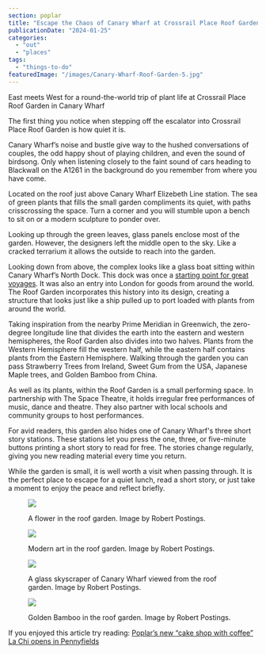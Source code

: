 ```yaml
---
section: poplar
title: "Escape the Chaos of Canary Wharf at Crossrail Place Roof Garden"
publicationDate: "2024-01-25"
categories: 
  - "out"
  - "places"
tags: 
  - "things-to-do"
featuredImage: "/images/Canary-Wharf-Roof-Garden-5.jpg"
---
```


East meets West for a round-the-world trip of plant life at Crossrail Place Roof Garden in Canary Wharf

The first thing you notice when stepping off the escalator into Crossrail Place Roof Garden is how quiet it is. 

Canary Wharf’s noise and bustle give way to the hushed conversations of couples, the odd happy shout of playing children, and even the sound of birdsong. Only when listening closely to the faint sound of cars heading to Blackwall on the A1261 in the background do you remember from where you have come.

Located on the roof just above Canary Wharf Elizebeth Line station. The sea of green plants that fills the small garden compliments its quiet, with paths crisscrossing the space. Turn a corner and you will stumble upon a bench to sit on or a modern sculpture to ponder over.

Looking up through the green leaves, glass panels enclose most of the garden. However, the designers left the middle open to the sky. Like a cracked terrarium it allows the outside to reach into the garden.

Looking down from above, the complex looks like a glass boat sitting within Canary Wharf’s North Dock. This dock was once a [starting point for great voyages](https://poplarlondon.co.uk/blackwall-jamestown-england-first-colony/). It was also an entry into London for goods from around the world.  The Roof Garden incorporates this history into its design, creating a structure that looks just like a ship pulled up to port loaded with plants from around the world.

Taking inspiration from the nearby Prime Meridian in Greenwich, the zero-degree longitude line that divides the earth into the eastern and western hemispheres, the Roof Garden also divides into two halves. Plants from the Western Hemisphere fill the western half, while the eastern half contains plants from the Eastern Hemisphere. Walking through the garden you can pass Strawberry Trees from Ireland, Sweet Gum from the USA, Japanese Maple trees, and Golden Bamboo from China.

As well as its plants, within the Roof Garden is a small performing space. In partnership with The Space Theatre, it holds irregular free performances of music, dance and theatre. They also partner with local schools and community groups to host performances. 

For avid readers, this garden also hides one of Canary Wharf's three short story stations. These stations let you press the one, three, or five-minute buttons printing a short story to read for free. The stories change regularly, giving you new reading material every time you return.

While the garden is small, it is well worth a visit when passing through. It is the perfect place to escape for a quiet lunch, read a short story, or just take a moment to enjoy the peace and reflect briefly.  

<figure>

![](/images/Canary-Wharf-Roof-Garden-4-1024x683.jpg)

<figcaption>

A flower in the roof garden. Image by Robert Postings.

</figcaption>

</figure>

<figure>

![](/images/Canary-Wharf-Roof-Garden-3-1024x683.jpg)

<figcaption>

Modern art in the roof garden. Image by Robert Postings.

</figcaption>

</figure>

<figure>

![](/images/Canary-Wharf-Roof-Garden-1-1024x683.jpg)

<figcaption>

A glass skyscraper of Canary Wharf viewed from the roof garden. Image by Robert Postings.

</figcaption>

</figure>

<figure>

![](/images/Canary-Wharf-Roof-Garden-2.jpg)

<figcaption>

Golden Bamboo in the roof garden. Image by Robert Postings.

</figcaption>

</figure>

If you enjoyed this article try reading: [Poplar’s new “cake shop with coffee” La Chi opens in Pennyfields](https://poplarlondon.co.uk/la-chi-cake-coffee-shop-pennyfields/)
